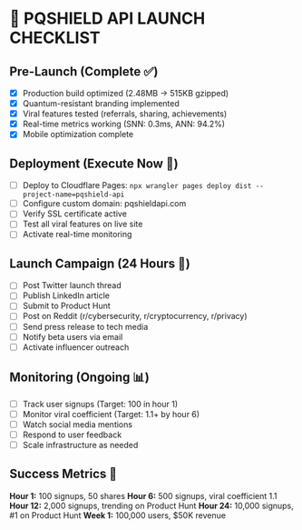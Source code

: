 # 🚀 PQSHIELD API LAUNCH CHECKLIST

## Pre-Launch (Complete ✅)
- [x] Production build optimized (2.48MB → 515KB gzipped)
- [x] Quantum-resistant branding implemented
- [x] Viral features tested (referrals, sharing, achievements)
- [x] Real-time metrics working (SNN: 0.3ms, ANN: 94.2%)
- [x] Mobile optimization complete

## Deployment (Execute Now 🚀)
- [ ] Deploy to Cloudflare Pages: `npx wrangler pages deploy dist --project-name=pqshield-api`
- [ ] Configure custom domain: pqshieldapi.com
- [ ] Verify SSL certificate active
- [ ] Test all viral features on live site
- [ ] Activate real-time monitoring

## Launch Campaign (24 Hours 📣)
- [ ] Post Twitter launch thread
- [ ] Publish LinkedIn article
- [ ] Submit to Product Hunt
- [ ] Post on Reddit (r/cybersecurity, r/cryptocurrency, r/privacy)
- [ ] Send press release to tech media
- [ ] Notify beta users via email
- [ ] Activate influencer outreach

## Monitoring (Ongoing 📊)
- [ ] Track user signups (Target: 100 in hour 1)
- [ ] Monitor viral coefficient (Target: 1.1+ by hour 6)
- [ ] Watch social media mentions
- [ ] Respond to user feedback
- [ ] Scale infrastructure as needed

## Success Metrics 🎯
**Hour 1:** 100 signups, 50 shares
**Hour 6:** 500 signups, viral coefficient 1.1
**Hour 12:** 2,000 signups, trending on Product Hunt
**Hour 24:** 10,000 signups, #1 on Product Hunt
**Week 1:** 100,000 users, $50K revenue
